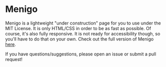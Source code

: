 # Menigo
Menigo is a lightweight "under construction" page for you to use under the MIT License. It is only HTML/CSS in order to be as fast as possible. Of course, it's also fully responsive. It is not ready for accessibility though, so you'll have to do that on your own. Check out the full version of Menigo [here](http://http://deanpapastrat.github.io/menigo/).

If you have questions/suggestions, please open an issue or submit a pull request!
